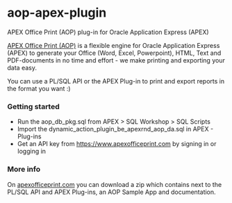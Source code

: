 # aop-apex-plugin
APEX Office Print (AOP) plug-in for Oracle Application Express (APEX)

[APEX Office Print (AOP)](https://www.apexofficeprint.com) is a flexible engine for Oracle Application Express (APEX) to generate your Office (Word, Excel, Powerpoint), HTML, Text and PDF-documents in no time and effort - we make printing and exporting your data easy.

You can use a PL/SQL API or the APEX Plug-in to print and export reports in the format you want :)

### Getting started

* Run the aop_db_pkg.sql from APEX > SQL Workshop > SQL Scripts
* Import the dynamic_action_plugin_be_apexrnd_aop_da.sql in APEX - Plug-ins
* Get an API key from https://www.apexofficeprint.com by signing in or logging in

### More info

On [apexofficeprint.com](https://www.apexofficeprint.com/ords/f?p=504:SIGNUP:0::::P100_PACKAGE:CF) you can download a zip which contains next to the PL/SQL API and APEX Plug-ins, an AOP Sample App and documentation.
